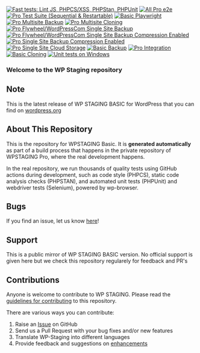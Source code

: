 [![Fast tests: Lint JS, PHPCS/XSS, PHPStan, PHPUnit](https://github.com/wp-staging/wp-staging-pro/actions/workflows/fast_tests.yml/badge.svg)](https://github.com/wp-staging/wp-staging-pro/actions/workflows/fast_tests.yml)
[![All Pro e2e](https://github.com/wp-staging/wp-staging-pro/actions/workflows/php_pro.yml/badge.svg)](https://github.com/wp-staging/wp-staging-pro/actions/workflows/php_pro.yml)
[![Pro Test Suite (Sequential & Restartable)](https://github.com/wp-staging/wp-staging-pro/actions/workflows/pro_test_suite_sequential.yml/badge.svg)](https://github.com/wp-staging/wp-staging-pro/actions/workflows/pro_playwright.yml)
[![Basic Playwright](https://github.com/wp-staging/wp-staging-pro/actions/workflows/basic_playwright.yml/badge.svg)](https://github.com/wp-staging/wp-staging-pro/actions/workflows/basic_playwright.yml)
[![Pro Multisite Backup](https://github.com/wp-staging/wp-staging-pro/actions/workflows/pro_multi_backup.yml/badge.svg)](https://github.com/wp-staging/wp-staging-pro/actions/workflows/pro_multi_backup.yml)
[![Pro Multisite Cloning](https://github.com/wp-staging/wp-staging-pro/actions/workflows/pro_multi_cloning.yml/badge.svg)](https://github.com/wp-staging/wp-staging-pro/actions/workflows/pro_multi_cloning.yml)
[![Pro Flywheel/WordPressCom Single Site Backup](https://github.com/wp-staging/wp-staging-pro/actions/workflows/pro_single_thirdparty_backup.yml/badge.svg)](https://github.com/wp-staging/wp-staging-pro/actions/workflows/pro_single_thirdparty_backup.yml)
[![Pro Flywheel/WordPressCom Single Site Backup Compression Enabled](https://github.com/wp-staging/wp-staging-pro/actions/workflows/pro_single_thirdparty_backup_compression.yml/badge.svg)](https://github.com/wp-staging/wp-staging-pro/actions/workflows/pro_single_thirdparty_backup_compression.yml)
[![Pro Single Site Backup Compression Enabled](https://github.com/wp-staging/wp-staging-pro/actions/workflows/pro_single_backup_compression.yml/badge.svg)](https://github.com/wp-staging/wp-staging-pro/actions/workflows/pro_single_backup_compression.yml)
[![Pro Single Site Cloud Storage](https://github.com/wp-staging/wp-staging-pro/actions/workflows/pro_single_cloud_storage.yml/badge.svg)](https://github.com/wp-staging/wp-staging-pro/actions/workflows/pro_single_cloud_storage.yml)
[![Basic Backup](https://github.com/wp-staging/wp-staging-pro/actions/workflows/basic_backup.yml/badge.svg)](https://github.com/wp-staging/wp-staging-pro/actions/workflows/basic_backup.yml)
[![Pro Integration](https://github.com/wp-staging/wp-staging-pro/actions/workflows/integration.yml/badge.svg)](https://github.com/wp-staging/wp-staging-pro/actions/workflows/integration.yml)
[![Basic Cloning](https://github.com/wp-staging/wp-staging-pro/actions/workflows/basic_cloning.yml/badge.svg)](https://github.com/wp-staging/wp-staging-pro/actions/workflows/basic_cloning.yml)
[![Unit tests on Windows](https://github.com/wp-staging/wp-staging-pro/actions/workflows/windows_wpunit.yml/badge.svg)](https://github.com/wp-staging/wp-staging-pro/actions/workflows/windows_wpunit.yml)

### Welcome to the WP Staging repository

## Note ##

This is the latest release of WP STAGING BASIC for WordPress that you can find on [wordpress.org](https://wordpress.org/plugins/wp-staging/)

## About This Repository ##

This is the repository for WPSTAGING Basic. It is **generated automatically** as part of a build process that happens in the private repository of WPSTAGING Pro, where the real development happens.

In the real repository, we run thousands of quality tests using GitHub actions during development, such as code style (PHPCS), static code analysis checks (PHPSTAN), and automated unit tests (PHPUnit) and webdriver tests (Selenium), powered by wp-browser.

## Bugs ##
If you find an issue, let us know [here](https://github.com/WP-Staging/wp-staging/issues?state=open)!

## Support ##
This is a public mirror of WP STAGING BASIC version. No official support is given here but we check this repository regularely for feedback and PR's

## Contributions ##
Anyone is welcome to contribute to WP STAGING. Please read the [guidelines for contributing](https://github.com/wp-staging/wp-staging/blob/master/CONTRIBUTING.md) to this repository.

There are various ways you can contribute:

1. Raise an [Issue](https://github.com/wp-staging/wp-staging/issues) on GitHub
2. Send us a Pull Request with your bug fixes and/or new features
3. Translate WP-Staging into different languages
4. Provide feedback and suggestions on [enhancements](https://github.com/WP-Staging/wp-staging/issues?direction=desc&labels=Enhancement&page=1&sort=created&state=open)
